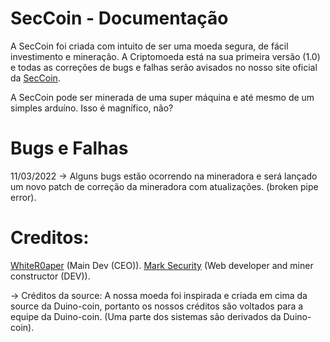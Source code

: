 # SecCoin - Documentação
A SecCoin foi criada com intuito de ser uma moeda segura, de fácil investimento e mineração. A Criptomoeda está na sua primeira versão (1.0) e todas as correções
de bugs e falhas serão avisados no nosso site oficial da <a href="https://seccoin.cf/">SecCoin</a>.

A SecCoin pode ser minerada de uma super máquina e até mesmo de um simples arduíno. Isso é magnífico, não?

# Bugs e Falhas

11/03/2022 -> Alguns bugs estão ocorrendo na mineradora e será lançado um novo patch de correção da mineradora com atualizações. (broken pipe error).

# Creditos:
<a href="https://github.com/WhiteR0aper/">WhiteR0aper</a> (Main Dev (CEO)).
<a href="https://github.com/MarktwainSTDLL/">Mark Security</a> (Web developer and miner constructor (DEV)).

-> Créditos da source: A nossa moeda foi inspirada e criada em cima da source da Duino-coin, portanto os nossos créditos são voltados para a equipe da Duino-coin.
(Uma parte dos sistemas são derivados da Duino-coin).
